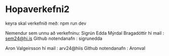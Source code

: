 # Hopaverkefni2

keyra skal verkefnið með: npm run dev


Nemendur sem unnu að verkefninu: 
Sigrún Edda Mýrdal Bragadóttir 
  hí mail : sem24@hi.is
  Github notendanafn : sigrunedda

  Aron Valgeirsson
    hí mail : arv24@hiis
    Github notendanafn : Aronval
